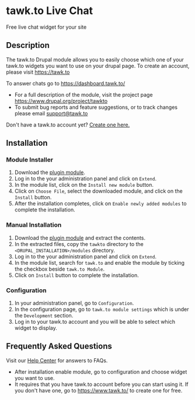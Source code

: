 # tawk.to Live Chat

Free live chat widget for your site

## Description
The tawk.to Drupal module allows you to easily choose which one of your tawk.to widgets you want to use on your drupal page. To create an account, please visit https://tawk.to

To answer chats go to https://dashboard.tawk.to/
* For a full description of the module, visit the project page https://www.drupal.org/project/tawkto
* To submit bug reports and feature suggestions, or to track changes please email support@tawk.to

Don't have a tawk.to account yet? [Create one here.](https://www.tawk.to/?utm_source=drupal8&utm_medium=link&utm_campaign=signup)

## Installation

### Module Installer
1. Download the [plugin module](https://www.drupal.org/project/tawkto).
2. Log in to the your administration panel and click on `Extend`.
3. In the module list, click on the `Install new module` button.
4. Click on `Choose File`, select the downloaded module, and click on the `Install` button.
5. After the installation completes, click on `Enable newly added modules` to complete the installation.

### Manual Installation
1. Download the [plugin module](https://www.drupal.org/project/tawkto) and extract the contents.
2. In the extracted files, copy the `tawkto` directory to the `<DRUPAL_INSTALLATION>/modules` directory.
3. Log in to the your administration panel and click on `Extend`.
4. In the module list, search for `tawk.to` and enable the module by ticking the checkbox beside `tawk.to Module`.
5. Click on `Install` button to complete the installation.

### Configuration
1. In your administration panel, go to `Configuration`.
2. In the configuration page, go to `tawk.to module settings` which is under the `Development` section.
3. Log in to your tawk.to account and you will be able to select which widget to display.

## Frequently Asked Questions
Visit our [Help Center](https://help.tawk.to) for answers to FAQs.

* After installation enable module, go to configuration and choose widget you want to use.
* It requires that you have tawk.to account before you can start using it. If you don't have one, go to https://www.tawk.to/ to create one for free.
